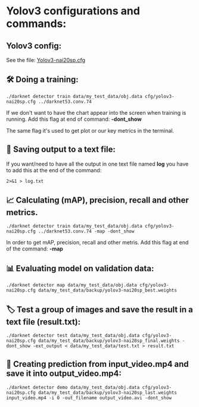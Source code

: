 # Yolov3 configurations and commands:

## Yolov3 config:
See the file: [Yolov3-nai20sp.cfg](https://github.com/jjrbfi/CSC_server_config/blob/main/yolov3_info/yolov3-nai20sp.cfg)

## 🛠 Doing a training:
```
./darknet detector train data/my_test_data/obj.data cfg/yolov3-nai20sp.cfg ../darknet53.conv.74
```
If we don't want to have the chart appear into the screen when training is running. Add this flag at end of command: **-dont_show**

The same flag it's used to get plot or our key metrics in the terminal.

## 📝 Saving output to a text file:
If you want/need to have all the output in one text file named **log** you have to add this at the end of the command:
```
2>&1 > log.txt
```


## 📈 Calculating (mAP), precision, recall and other metrics.
```
./darknet detector train data/my_test_data/obj.data cfg/yolov3-nai20sp.cfg ../darknet53.conv.74 -map -dont_show
``` 
In order to get mAP, precision, recall and other metris. Add this flag at end of the command:
**-map**

## 📊 Evaluating model on validation data:
```
./darknet detector map data/my_test_data/obj.data cfg/yolov3-nai20sp.cfg data/my_test_data/backup/yolov3-nai20sp_best.weights
```

## 🏷 Test a group of images and save the result in a text file (result.txt): 
```
./darknet detector test data/my_test_data/obj.data cfg/yolov3-nai20sp.cfg data/my_test_data/backup/yolov3-nai20sp_final.weights -dont_show -ext_output < data/my_test_data/test.txt > result.txt
```

## 🎥 Creating prediction from input_video.mp4 and save it into output_video.mp4:
```
./darknet detector demo data/my_test_data/obj.data cfg/yolov3-nai20sp.cfg data/my_test_data/backup/yolov3-nai20sp_last.weights input_video.mp4 -i 0 -out_filename output_video.avi -dont_show
```
